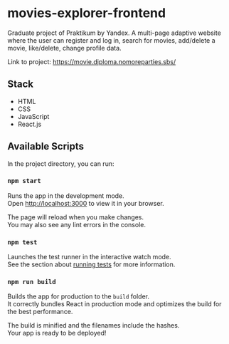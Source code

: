 # movies-explorer-frontend

Graduate project of Praktikum by Yandex. A multi-page adaptive website where the user can register and log in, search for movies, add/delete a movie, like/delete, change profile data.

Link to project: https://movie.diploma.nomoreparties.sbs/

## Stack
* HTML
* CSS
* JavaScript
* React.js

## Available Scripts

In the project directory, you can run:

### `npm start`

Runs the app in the development mode.\
Open [http://localhost:3000](http://localhost:3000) to view it in your browser.

The page will reload when you make changes.\
You may also see any lint errors in the console.

### `npm test`

Launches the test runner in the interactive watch mode.\
See the section about [running tests](https://facebook.github.io/create-react-app/docs/running-tests) for more information.

### `npm run build`

Builds the app for production to the `build` folder.\
It correctly bundles React in production mode and optimizes the build for the best performance.

The build is minified and the filenames include the hashes.\
Your app is ready to be deployed!
